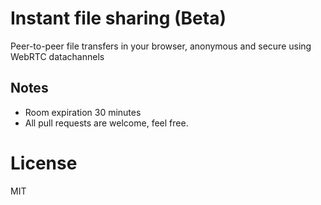 # Instant file sharing (Beta)
Peer-to-peer file transfers in your browser, anonymous and secure using WebRTC datachannels

## Notes
- Room expiration 30 minutes
- All pull requests are welcome, feel free.

# License
MIT